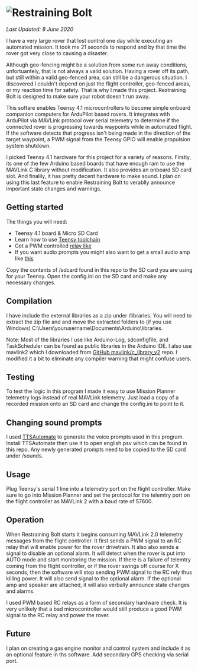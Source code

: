 ![Restraining Bolt](https://github.com/bitdog-io/restraining_bolt/raw/pre-release/images/restraining_bolt.png)
==================

*Last Updated: 8 June 2020*

I have a very large rover that lost control one day while executing an automated mission. 
It took me 21 seconds to respond and by that time the rover got very close to causing a disaster. 

Although geo-fencing might be a solution from some run away conditions, 
unfortuantely, that is not always a valid solution. Having a rover off its path, 
but still within a valid geo-fenced area, can still be a dangerous situation. I discovered
I couldn't depend on just the flight controller, geo-fenced areas, or my reaction time for safety. That is why I made this project. Restraining Bolt is designed to make sure your robot doesn't run away.

This softare enables Teensy 4.1 microcontrollers to become simple onboard companion computers 
for ArduPilot based rovers. It integrates with ArduPilot via MAVLink protocol over 
serial telemetry to determine if the connected rover is progressing towards waypoints 
while in automated flight. If the software detects that progress isn't being made in 
the direction of the target waypoint, a PWM signal from the Teensy GPIO will enable propulsion system shutdown.

I picked Teensy 4.1 hardware for this project for a variety of reasons. Firstly, its one of the few Arduino
based boards that have enough ram to use the MAVLink C library without modification. It also provides an
onboard SD card slot. And finalily, it has pretty decent hardware to make sound. I plan on using this last
feature to enable Restraining Bolt to verablly announce important state changes and warnings.

## Getting started
The things you will need:

- Teensy 4.1 board & Micro SD Card
- Learn how to use [Teensy toolchain](https://www.pjrc.com/teensy/tutorial.html)
- Get a PWM controlled [relay like](https://www.amazon.com/dp/B01M3WQZLF/ref=cm_sw_em_r_mt_dp_U_Ni51EbRXS7CVA)
- If you want audio prompts you might also want to get a small audio amp like [this](https://www.sparkfun.com/products/11044)

Copy the contents of /sdcard found in this repo to the SD card you are using for your Teensy. Open the config.ini on the SD card
and make any necessary changes.

## Compilation
I have include the external libraries as a zip under /libraries. You will need to extract the zip file and 
and move the extracted folders to (if you use Windows)  C:\Users\yourusername\Documents\Arduino\libraries.

Note: Most of the libraries I use like Arduino-Log, sdconfigfile, and TaskScheduler can be found as public
libraries in the Arduino IDE. I also use mavlink2 which I downloaded from
[GitHub mavlink/c_library_v2](https://github.com/mavlink/c_library_v2) repo. I modified it a bit to eliminate any
compiler warning that might confuse users.

## Testing
To test the logic in this program I made it easy to use Mission Planner telemetry logs instead of real MAVLink telemetry.
Just load a copy of a recorded mission onto an SD card and change the config.ini to point to it.

## Changing sound prompts
I used [TTSAutomate](https://ttsautomate.com/) to generate the voice prompts used in this program. Install TTSAutomate 
then use it to open english.psv which can be found in this repo. Any newly generated prompts need to be copied to the 
SD card under /sounds.

## Usage
Plug Teensy's serial 1 line into a telemetry port on the flight controller. Make sure to go into Mission Planner and set 
the protocol for the telemtry port on the flight controller as MAVLink 2 with a baud rate of 57600. 

## Operation
When Restraining Bolt starts it begins consuming MAVLink 2.0 telemetry messages from the flight controller. It first sends
a PWM signal to an RC relay that will enable power for the rover drivetrain. It also also sends a signal to disable an optional 
alarm. It will detect when the rover is put into AUTO mode and start monitoring the mission. If there is a failure of telemtry
coming from the flight controller, or if the rover swings off course for X seconds, then the software will stop sending PWM signal
to the RC rely thus killing power. It will also send signal to the optional alarm. If the optional amp and speaker are attached,
it will also verbally announce state changes and alarms.

I used PWM based RC relays as a form of secondary hardware check. It is very unlikely that a bad microcontroller would still produce a good
PWM signal to the RC relay and power the rover.

## Future
I plan on creating a gas engine monitor and control system and include it as an optional feature in ths software.
Add secondary GPS checking via serial port.



  